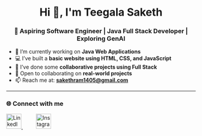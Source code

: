 <div align="center">

# Hi 👋, I'm Teegala Saketh

### 🚀 Aspiring Software Engineer | Java Full Stack Developer | Exploring GenAI

</div>

* 🔭 I’m currently working on **Java Web Applications**
* 💻 I’ve built a **basic website using HTML, CSS, and JavaScript**
* 🤝 I’ve done some **collaborative projects using Full Stack**
* 👯 Open to collaborating on **real-world projects**
* 📫 Reach me at: **sakethram1405@gmail.com**

---

### 🌐 Connect with me  
<p align="left">
  <a href="https://www.linkedin.com/in/teegala-saketh-4063b3291" target="_blank" style="margin-right: 35px;">
    <img src="https://img.icons8.com/color/48/000000/linkedin.png" alt="LinkedIn" width="40" height="40"/>
  </a>
  <a href="https://www.instagram.com/saketh_ram_teegala_14" target="_blank" rel="noopener noreferrer">
    <img src="https://cdn.simpleicons.org/instagram/E4405F" height="40" width="40" alt="Instagram" />
  </a>
</p>
